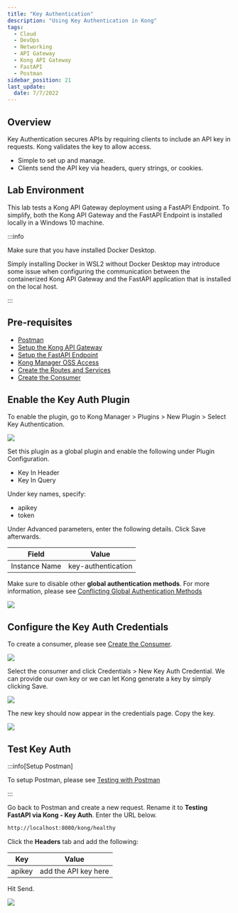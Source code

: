 ```yaml
---
title: "Key Authentication"
description: "Using Key Authentication in Kong"
tags: 
  - Cloud
  - DevOps
  - Networking 
  - API Gateway
  - Kong API Gateway
  - FastAPI 
  - Postman
sidebar_position: 21
last_update:
  date: 7/7/2022
---
```



## Overview

Key Authentication secures APIs by requiring clients to include an API key in requests. Kong validates the key to allow access.  

- Simple to set up and manage.  
- Clients send the API key via headers, query strings, or cookies.

## Lab Environment

This lab tests a Kong API Gateway deployment using a FastAPI Endpoint. To simplify, both the Kong API Gateway and the FastAPI Endpoint is installed locally in a Windows 10 machine.

:::info 

Make sure that you have installed Docker Desktop. 

Simply installing Docker in WSL2 without Docker Desktop may introduce some issue when configuring the communication between the containerized Kong API Gateway and the FastAPI application that is installed on the local host.

:::

## Pre-requisites 

- [Postman](https://www.postman.com/downloads/)
- [Setup the Kong API Gateway](/docs/006-Networking/060-Kong-API-Gateway/015-Containerized-Kong-and-Other-Apps.md)
- [Setup the FastAPI Endpoint](/docs/006-Networking/060-Kong-API-Gateway/016-Testing-wth-an-FastAPI-Endpoint.md#setup-the-api-endpoint)
- [Kong Manager OSS Access](/docs/006-Networking/060-Kong-API-Gateway/015-Containerized-Kong-and-Other-Apps.md)
- [Create the Routes and Services](/docs/006-Networking/060-Kong-API-Gateway/016-Testing-wth-an-FastAPI-Endpoint.md)
- [Create the Consumer](/docs/006-Networking/060-Kong-API-Gateway/017-Consumers-Plugins-Upstreams.md#create-the-kong-consumer)

## Enable the Key Auth Plugin 

To enable the plugin, go to Kong Manager > Plugins > New Plugin > Select Key Authentication.

![](/img/docs/12022024-kong-gw-basic-auth-plugin.png)

Set this plugin as a global plugin and enable the following under Plugin Configuration.

- Key In Header
- Key In Query

Under key names, specify:

- apikey
- token

Under Advanced parameters, enter the following details. Click Save afterwards.

| Field         | Value                                 |
|---------------|---------------------------------------|
| Instance Name | key-authentication                    |  

Make sure to disable other **global authentication methods**. For more information, please see [Conflicting Global Authentication Methods](/docs/006-Networking/060-Kong-API-Gateway/030-Kong-Authentication/022-HMAC-Authentication.md#conflicting-global-authentication-methods)

![](/img/docs/12022024-kong-gw-key-auth-plugin.png)


## Configure the Key Auth Credentials 

To create a consumer, please see [Create the Consumer](/docs/006-Networking/060-Kong-API-Gateway/017-Consumers-Plugins-Upstreams.md#create-the-kong-consumer).

![](/img/docs/12022024-kong-gw-consumer-created-already.png)

Select the consumer and click Credentials > New Key Auth Credential. We can provide our own key or we can let Kong generate a key by simply clicking Save. 

![](/img/docs/12022024-kong-gw-key-auth-genrate-own-key.png)

The new key should now appear in the credentials page. Copy the key.

![](/img/docs/12022024-kong-gw-key-auth-genrate-own-key-appear.png)


## Test Key Auth 

:::info[Setup Postman]

To setup Postman, please see [Testing with Postman](/docs/006-Networking/060-Kong-API-Gateway/016-Testing-wth-an-FastAPI-Endpoint.md#testing-with-postman)

:::

Go back to Postman and create a new request. Rename it to **Testing FastAPI via Kong - Key Auth**. Enter the URL below.

```bash
http://localhost:8000/kong/healthy 
```

Click the **Headers** tab and add the following:

| Key             | Value                         |
|-----------------|-------------------------------|
| apikey          | add the API key here          |

Hit Send.

![](/img/docs/12022024-kong-gw-key-auth-working-in-postman.png)

